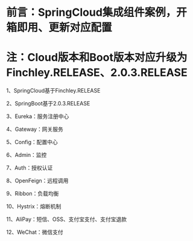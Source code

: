 # 前言：SpringCloud集成组件案例，开箱即用、更新对应配置
# 注：Cloud版本和Boot版本对应升级为Finchley.RELEASE、2.0.3.RELEASE

1、SpringCloud基于Finchley.RELEASE

2、SpringBoot基于2.0.3.RELEASE

3、Eureka：服务注册中心

4、Gateway：网关服务

5、Config：配置中心

6、Admin：监控

7、Auth：授权认证

8、OpenFeign：远程调用

9、Ribbon：负载均衡

10、Hystrix：熔断机制

11、AliPay：短信、OSS、支付宝支付、支付宝退款 

12、WeChat：微信支付

